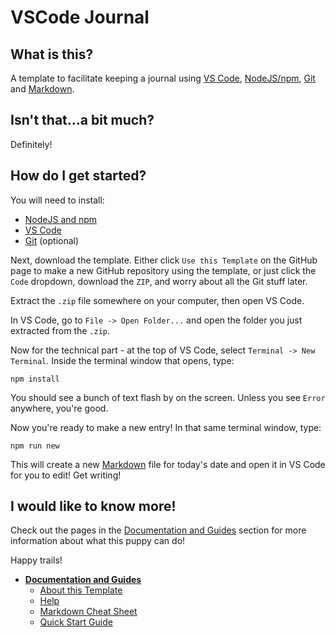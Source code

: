 # VSCode Journal

## What is this?

A template to facilitate keeping a journal using [VS Code](https://code.visualstudio.com/), [NodeJS/npm](https://nodejs.org), [Git](https://git-scm.com/) and [Markdown](https://www.markdownguide.org/).

## Isn't that...a bit much?

Definitely!

## How do I get started?

You will need to install:

- [NodeJS and npm](https://nodejs.org)
- [VS Code](https://code.visualstudio.com/)
- [Git](https://git-scm.com/) (optional)

Next, download the template. Either click `Use this Template` on the GitHub page to make a new GitHub repository using the template, or just click the `Code` dropdown, download the `ZIP`, and worry about all the Git stuff later.

Extract the `.zip` file somewhere on your computer, then open VS Code.

In VS Code, go to `File -> Open Folder...` and open the folder you just extracted from the `.zip`.

Now for the technical part - at the top of VS Code, select `Terminal -> New Terminal`. Inside the terminal window that opens, type:

`npm install`

You should see a bunch of text flash by on the screen. Unless you see `Error` anywhere, you're good.

Now you're ready to make a new entry! In that same terminal window, type:

`npm run new`

This will create a new [Markdown](https://www.markdownguide.org/) file for today's date and open it in VS Code for you to edit! Get writing!

## I would like to know more!

Check out the pages in the [Documentation and Guides](docs/README.md) section for more information about what this puppy can do!

Happy trails!

<!-- tree generated by markdown-notes-tree starts here -->

- [**Documentation and Guides**](docs/README.md)
  - [About this Template](docs/about.md)
  - [Help](docs/help.md)
  - [Markdown Cheat Sheet](docs/markdown-cheat-sheet.md)
  - [Quick Start Guide](docs/quick-start.md)

<!-- tree generated by markdown-notes-tree ends here -->
